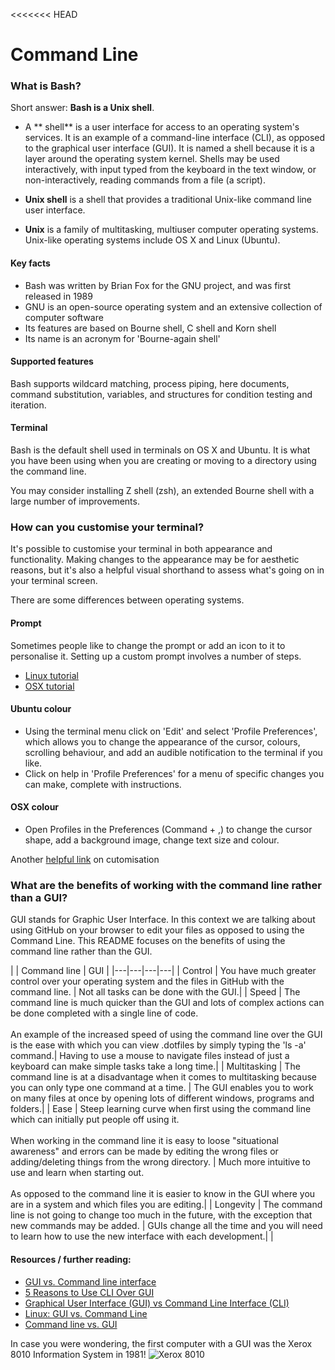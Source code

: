 <<<<<<< HEAD
# Command Line

### What is Bash? ###

Short answer: **Bash is a Unix shell**.

 - A ** shell** is a user interface for access to an operating system's services. It is an example of a command-line interface (CLI), as opposed to the graphical user interface (GUI). It is named a shell because it is a layer around the operating system kernel. Shells may be used interactively, with input typed from the keyboard in the text window, or non-interactively, reading commands from a file (a script).

- **Unix shell** is a shell that provides a traditional Unix-like command line user interface.

- **Unix** is a family of multitasking, multiuser computer operating systems. Unix-like operating systems include OS X and Linux (Ubuntu).

#### Key facts ####

- Bash was written by Brian Fox for the GNU project, and was first released in 1989
- GNU is an open-source operating system and an extensive collection of computer software
- Its features are based on Bourne shell, C shell and Korn shell
- Its name is an acronym for 'Bourne-again shell'

#### Supported features ####

Bash supports wildcard matching, process piping, here documents, command substitution, variables, and structures for condition testing and iteration.

#### Terminal ####

Bash is the default shell used in terminals on OS X and Ubuntu. It is what you have been using when you are creating or moving to a directory using the command line.

You may consider installing Z shell (zsh), an extended Bourne shell with a large number of improvements.

### How can you customise your terminal?
It's possible to customise your terminal in both appearance and functionality. Making changes to the appearance may be for aesthetic reasons, but it's also a helpful visual shorthand to assess what's going on in your terminal screen.

There are some differences between operating systems.

#### Prompt
Sometimes people like to change the prompt or add an icon to it to personalise it. Setting up a custom prompt involves a number of steps.
- [Linux tutorial](http://www.cyberciti.biz/tips/howto-linux-unix-bash-shell-setup-prompt.html)
- [OSX tutorial](http://osxdaily.com/2006/12/11/how-to-customize-your-terminal-prompt/)

#### Ubuntu colour
- Using the terminal menu click on 'Edit' and select 'Profile Preferences', which allows you to change the appearance of the cursor, colours, scrolling behaviour, and add an audible notification to the terminal if you like.
- Click on help in 'Profile Preferences' for a menu of specific changes you can make, complete with instructions.

#### OSX colour
- Open Profiles in the Preferences (Command + ,) to change the cursor shape, add a background image, change text size and colour.

Another [helpful link](http://mindthecode.com/customize-the-terminal/) on cutomisation

### What are the benefits of working with the command line rather than a GUI?

GUI stands for Graphic User Interface. In this context we are talking about
using GitHub on your browser to edit your files as opposed to using
the Command Line. This README focuses on the benefits of using the command line
rather than the GUI.

|   |  Command line | GUI |
|---|---|---|---|
| Control  | You have much greater control over your operating system and the files in GitHub with the command line.  | Not all tasks can be done with the GUI.|
|  Speed | The command line is much quicker than the GUI and lots of complex actions can be done completed with a single line of code. <br><br> An example of the increased speed of using the command line over the GUI is the ease with which you can view .dotfiles by simply typing the 'ls -a' command.|  Having to use a mouse to navigate files instead of just a keyboard can make simple tasks take a long time.|
| Multitasking  | The command line is at a disadvantage when it comes to multitasking because you can only type one command at a time. | The GUI enables you to work on many files at once by opening lots of different windows, programs and folders.|
| Ease  | Steep learning curve when first using the command line which can initially put people off using it. <br><br> When working in the command line it is easy to loose  "situational awareness" and errors can be made by editing the wrong files or adding/deleting things from the wrong directory. | Much more intuitive to use and learn when starting out. <br><br> As opposed to the command line it is easier to know in the GUI where you are in a system and which files you are editing.|
| Longevity  | The command line is not going to change too much in the future, with the exception that new commands may be added. | GUIs change all the time and you will need to learn how to use the new interface with each development.|   |

#### Resources / further reading:
- [GUI vs. Command line interface](http://www.softpanorama.org/OFM/gui_vs_command_line.shtml)
- [5 Reasons to Use CLI Over GUI](http://vivapinkfloyd.blogspot.co.uk/2008/07/5-reasons-to-use-cli-over-gui.html)
- [Graphical User Interface (GUI) vs Command Line Interface (CLI)](http://www.louiewong.com/archives/254)
- [Linux: GUI vs. Command Line](https://www.lifewire.com/linux-gui-vs-command-line-2200166)
- [Command line vs. GUI](http://www.computerhope.com/issues/ch000619.htm)

In case you were wondering, the first computer with a GUI was the Xerox 8010 Information System in 1981!
![Xerox 8010](http://www.digibarn.com/collections/systems/xerox-8010/xerox-star-8010-large.jpg "Xerox 8010")
